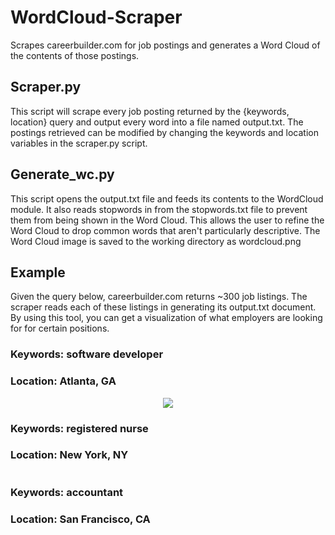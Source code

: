 # WordCloud-Scraper
Scrapes careerbuilder.com for job postings and generates a Word Cloud of the contents of those postings. 

## Scraper.py
This script will scrape every job posting returned by the {keywords, location} query and output every word into a file
named output.txt. The postings retrieved can be modified by changing the keywords and location variables in the scraper.py script.

## Generate_wc.py
This script opens the output.txt file and feeds its contents to the WordCloud module. 
It also reads stopwords in from the stopwords.txt file to prevent them from being shown in the Word Cloud. This allows the user to refine the Word Cloud to drop common words that aren't particularly descriptive. 
The Word Cloud image is saved to the working directory as wordcloud.png

## Example
Given the query below, careerbuilder.com returns ~300 job listings. The scraper reads each of these listings in generating its output.txt document. By using this tool, you can get a visualization of what employers are looking for for certain positions.

### Keywords: software developer
### Location: Atlanta, GA
<p align="center">
  <img src="https://s3.amazonaws.com/gb-github-image-hosting/software-developer.png">
</p>

### Keywords: registered nurse
### Location: New York, NY
<p align="center">
  <img src="">
</p>

### Keywords: accountant
### Location: San Francisco, CA
<p align="center">
  <img src="">
</p>
